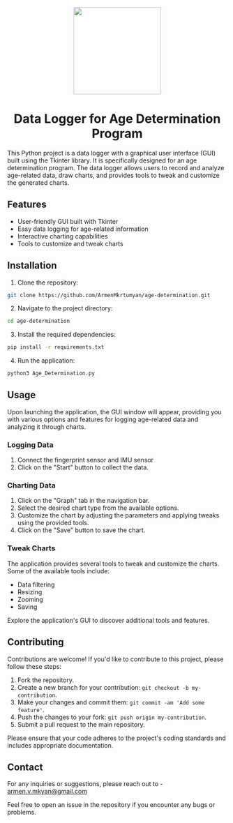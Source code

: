 <div id="header" align="center">
  <img src="https://media.giphy.com/media/26tn66XDQtXadfWrS/giphy.gif" width="200"/>
</div>

<h1 align="center">Data Logger for Age Determination Program</h1>

This Python project is a data logger with a graphical user interface (GUI) built using the Tkinter library. It is specifically designed for an age determination program. The data logger allows users to record and analyze age-related data, draw charts, and provides tools to tweak and customize the generated charts.

## Features

- User-friendly GUI built with Tkinter
- Easy data logging for age-related information
- Interactive charting capabilities
- Tools to customize and tweak charts

## Installation

1. Clone the repository:

```bash
git clone https://github.com/ArmenMkrtumyan/age-determination.git
```

2. Navigate to the project directory:

```bash
cd age-determination
```

3. Install the required dependencies:

```bash
pip install -r requirements.txt
```

4. Run the application:

```bash
python3 Age_Determination.py
```

## Usage

Upon launching the application, the GUI window will appear, providing you with various options and features for logging age-related data and analyzing it through charts.

### Logging Data

1. Connect the fingerprint sensor and IMU sensor
2. Click on the "Start" button to collect the data.

### Charting Data

1. Click on the "Graph" tab in the navigation bar.
2. Select the desired chart type from the available options.
3. Customize the chart by adjusting the parameters and applying tweaks using the provided tools.
4. Click on the "Save" button to save the chart.

### Tweak Charts

The application provides several tools to tweak and customize the charts. Some of the available tools include:

- Data filtering
- Resizing
- Zooming
- Saving

Explore the application's GUI to discover additional tools and features.

## Contributing

Contributions are welcome! If you'd like to contribute to this project, please follow these steps:

1. Fork the repository.
2. Create a new branch for your contribution: `git checkout -b my-contribution`.
3. Make your changes and commit them: `git commit -am 'Add some feature'`.
4. Push the changes to your fork: `git push origin my-contribution`.
5. Submit a pull request to the main repository.

Please ensure that your code adheres to the project's coding standards and includes appropriate documentation.

## Contact

For any inquiries or suggestions, please reach out to - armen.v.mkyan@gmail.com

Feel free to open an issue in the repository if you encounter any bugs or problems.
